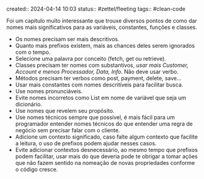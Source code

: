 created:: 2024-04-14 10:03
status:: #zettel/fleeting
tags:: #clean-code

Foi um capitulo muito interessante que trouxe diversos pontos de como dar nomes mais significativos para as variáveis, constantes, funções e classes.
- Os nomes precisam ser mais descritivos.
- Quanto mais prefixos existem, mais as chances deles serem ignorados com o tempo.
- Selecione uma palavra por conceito (fetch, get ou retrieve).
- Classes precisam ter nomes com substantivos, *usar mais Customer, Account e menos Processador, Data, Info*. Não deve usar verbo.
- Métodos precisam ter verbos como post, payment, delete, save...
- Usar mais constantes com nomes descritíveis para facilitar busca.
- Use nomes pronunciáveis.
- Evite nomes incorretos como List em nome de variável que seja um dicionário.
- Use nomes que revelem seu propósito.
- Use nomes técnicos sempre que possível, é mais fácil para um programador entender nomes técnicos do que entender uma regra de negócio sem precisar falar com o cliente.
- Adicione um contexto significado, caso falte algum contexto que facilite a leitura, o uso de prefixos podem ajudar nesses casos.
- Evite adicionar contextos desnecessário, ao mesmo tempo que prefixos podem facilitar, usar mais do que deveria pode te obrigar a tomar ações que não fazem sentido na nomeação de novas propriedades conforme o código cresce.